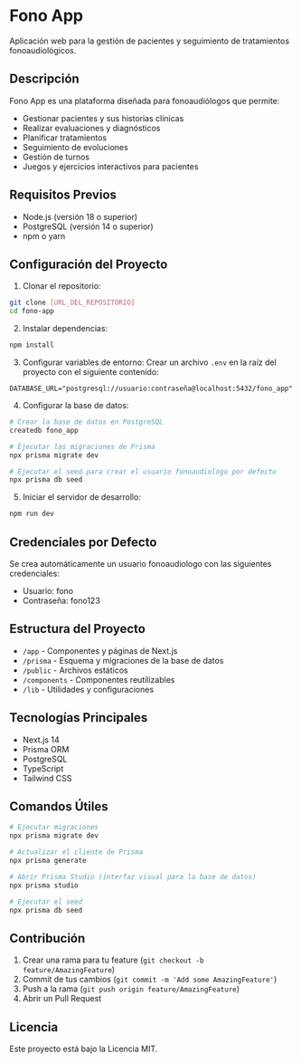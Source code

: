 # Fono App

Aplicación web para la gestión de pacientes y seguimiento de tratamientos fonoaudiológicos.

## Descripción

Fono App es una plataforma diseñada para fonoaudiólogos que permite:
- Gestionar pacientes y sus historias clínicas
- Realizar evaluaciones y diagnósticos
- Planificar tratamientos
- Seguimiento de evoluciones
- Gestión de turnos
- Juegos y ejercicios interactivos para pacientes

## Requisitos Previos

- Node.js (versión 18 o superior)
- PostgreSQL (versión 14 o superior)
- npm o yarn

## Configuración del Proyecto

1. Clonar el repositorio:
```bash
git clone [URL_DEL_REPOSITORIO]
cd fono-app
```

2. Instalar dependencias:
```bash
npm install
```

3. Configurar variables de entorno:
Crear un archivo `.env` en la raíz del proyecto con el siguiente contenido:
```env
DATABASE_URL="postgresql://usuario:contraseña@localhost:5432/fono_app"
```

4. Configurar la base de datos:
```bash
# Crear la base de datos en PostgreSQL
createdb fono_app

# Ejecutar las migraciones de Prisma
npx prisma migrate dev

# Ejecutar el seed para crear el usuario fonoaudiologo por defecto
npx prisma db seed
```

5. Iniciar el servidor de desarrollo:
```bash
npm run dev
```

## Credenciales por Defecto

Se crea automáticamente un usuario fonoaudiologo con las siguientes credenciales:
- Usuario: fono
- Contraseña: fono123

## Estructura del Proyecto

- `/app` - Componentes y páginas de Next.js
- `/prisma` - Esquema y migraciones de la base de datos
- `/public` - Archivos estáticos
- `/components` - Componentes reutilizables
- `/lib` - Utilidades y configuraciones

## Tecnologías Principales

- Next.js 14
- Prisma ORM
- PostgreSQL
- TypeScript
- Tailwind CSS

## Comandos Útiles

```bash
# Ejecutar migraciones
npx prisma migrate dev

# Actualizar el cliente de Prisma
npx prisma generate

# Abrir Prisma Studio (interfaz visual para la base de datos)
npx prisma studio

# Ejecutar el seed
npx prisma db seed
```

## Contribución

1. Crear una rama para tu feature (`git checkout -b feature/AmazingFeature`)
2. Commit de tus cambios (`git commit -m 'Add some AmazingFeature'`)
3. Push a la rama (`git push origin feature/AmazingFeature`)
4. Abrir un Pull Request

## Licencia

Este proyecto está bajo la Licencia MIT.
